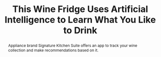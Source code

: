 ---
category: news
title: This Wine Fridge Uses Artificial Intelligence to Learn What You Like to Drink
abstract: Appliance brand Signature Kitchen Suite offers an app to track your wine collection and make recommendations based on it.
publishedDateTime: 2019-02-20T15:11:14Z
sourceUrl: https://www.foodandwine.com/wine/signature-kitchen-suite-wine-ring-refrigerator-app
type: article

provider:
  name: Food & Wine
  id: V_BBou3lT_global
tags:
  - AI

images: 
  - url: assets/images/2019/3/This-Wine-Fridge-Uses-Artificial-Intelligence-to-Learn-What-You-Like-to-Drink-1.jpg
    width: 1600
    height: 1200
    quality: 84
    title: This Wine Fridge Uses Artificial Intelligence to Learn What You Like to Drink
    attribution: 
    focalRegion:
      x1: 0
      x2: 0
      y1: 0
      y2: 0

---